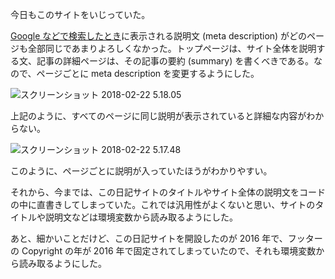 今日もこのサイトをいじっていた。

[Google などで検索したとき](https://www.google.co.jp/search?q=Noraworld+Diary)に表示される説明文 (meta description) がどのページも全部同じであまりよろしくなかった。トップページは、サイト全体を説明する文、記事の詳細ページは、その記事の要約 (summary) を書くべきである。なので、ページごとに meta description を変更するようにした。

![スクリーンショット 2018-02-22 5.18.05](https://noraworld.github.io/box-bulbasaur/2018/02/same_description_on_google.png)

上記のように、すべてのページに同じ説明が表示されていると詳細な内容がわからない。

![スクリーンショット 2018-02-22 5.17.48](https://noraworld.github.io/box-bulbasaur/2018/02/other_description_on_google.png)

このように、ページごとに説明が入っていたほうがわかりやすい。

それから、今までは、この日記サイトのタイトルやサイト全体の説明文をコードの中に直書きしてしまっていた。これでは汎用性がよくないと思い、サイトのタイトルや説明文などは環境変数から読み取るようにした。

あと、細かいことだけど、この日記サイトを開設したのが 2016 年で、フッターの Copyright の年が 2016 年で固定されてしまっていたので、それも環境変数から読み取るようにした。
